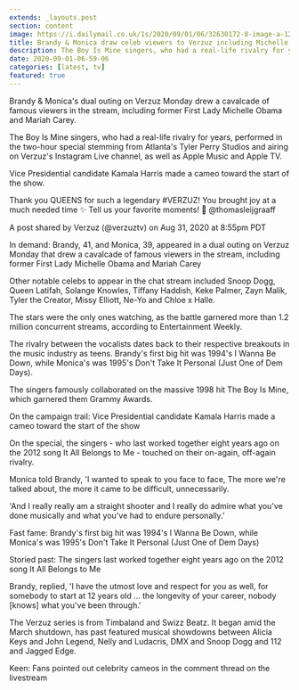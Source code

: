 ```yaml
---
extends: _layouts.post
section: content
image: https://i.dailymail.co.uk/1s/2020/09/01/06/32630172-0-image-a-121_1598938716217.jpg 
title: Brandy & Monica draw celeb viewers to Verzuz including Michelle Obama and Mariah Carey 
description: The Boy Is Mine singers, who had a real-life rivalry for years, performed in the two-hour special stemming from Atlantas Tyler Perry Studios and airing on Verzuzs Instagram Live channel. 
date: 2020-09-01-06-59-06 
categories: [latest, tv] 
featured: true 
--- 
```

Brandy & Monica's dual outing on Verzuz Monday drew a cavalcade of famous viewers in the stream, including former First Lady Michelle Obama and Mariah Carey.

The Boy Is Mine singers, who had a real-life rivalry for years, performed in the two-hour special stemming from Atlanta's Tyler Perry Studios and airing on Verzuz's Instagram Live channel, as well as Apple Music and Apple TV.

Vice Presidential candidate Kamala Harris made a cameo toward the start of the show.

 Thank you QUEENS for such a legendary #VERZUZ! You brought joy at a much needed time ✨ Tell us your favorite moments! 📸 @thomasleijgraaff

A post shared by  Verzuz (@verzuztv) on Aug 31, 2020 at 8:55pm PDT

In demand: Brandy, 41, and Monica, 39, appeared in a dual outing on Verzuz Monday that drew a cavalcade of famous viewers in the stream, including former First Lady Michelle Obama and Mariah Carey

Other notable celebs to appear in the chat stream included Snoop Dogg, Queen Latifah, Solange Knowles, Tiffany Haddish, Keke Palmer, Zayn Malik, Tyler the Creator, Missy Elliott, Ne-Yo and Chloe x Halle.

The stars were the only ones watching, as the battle garnered more than 1.2 million concurrent streams, according to Entertainment Weekly.

The rivalry between the vocalists dates back to their respective breakouts in the music industry as teens. Brandy's first big hit was 1994's I Wanna Be Down, while Monica's was 1995's Don't Take It Personal (Just One of Dem Days). 

The singers famously collaborated on the massive 1998 hit The Boy Is Mine, which garnered them Grammy Awards. 

On the campaign trail: Vice Presidential candidate Kamala Harris made a cameo toward the start of the show

On the special, the singers - who last worked together eight years ago on the 2012 song It All Belongs to Me - touched on their on-again, off-again rivalry.

Monica told Brandy, 'I wanted to speak to you face to face, The more we're talked about, the more it came to be difficult, unnecessarily.

'And I really really am a straight shooter and I really do admire what you've done musically and what you've had to endure personally.'

Fast fame: Brandy's first big hit was 1994's I Wanna Be Down, while Monica's was 1995's Don't Take It Personal (Just One of Dem Days)

Storied past: The singers last worked together eight years ago on the 2012 song It All Belongs to Me

Brandy, replied, 'I have the utmost love and respect for you as well, for somebody to start at 12 years old ... the longevity of your career, nobody [knows] what you've been through.'

The Verzuz series is from Timbaland and Swizz Beatz. It began amid the March shutdown, has past featured musical showdowns between Alicia Keys and John Legend, Nelly and Ludacris, DMX and Snoop Dogg and 112 and Jagged Edge. 





Keen: Fans pointed out celebrity cameos in the comment thread on the livestream 

